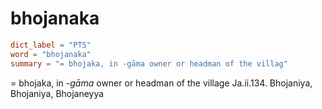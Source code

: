 # bhojanaka

``` toml
dict_label = "PTS"
word = "bhojanaka"
summary = "= bhojaka, in -gāma owner or headman of the villag"
```

= bhojaka, in *\-gāma* owner or headman of the village Ja.ii.134. Bhojaniya, Bhojaniya, Bhojaneyya


